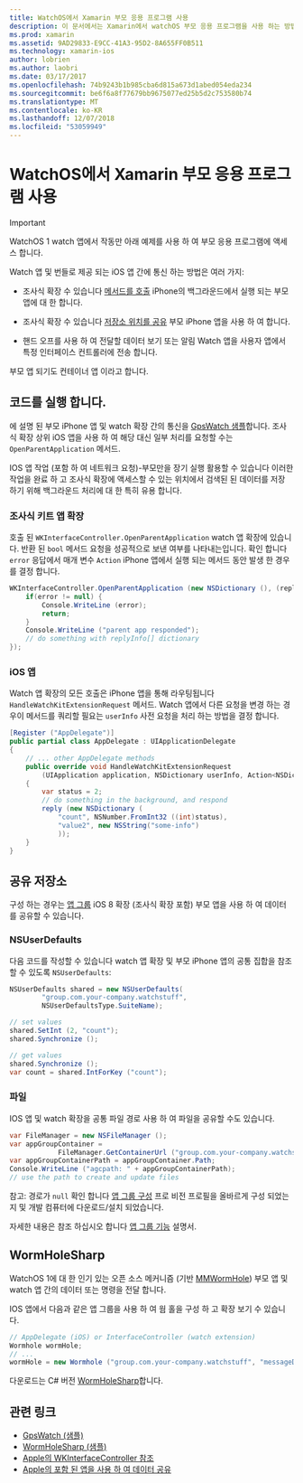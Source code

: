 ```yaml
---
title: WatchOS에서 Xamarin 부모 응용 프로그램 사용
description: 이 문서에서는 Xamarin에서 watchOS 부모 응용 프로그램을 사용 하는 방법을 설명 합니다. WatchKit 앱 확장 및 iOS 앱, 공유 저장소 등을 설명합니다.
ms.prod: xamarin
ms.assetid: 9AD29833-E9CC-41A3-95D2-8A655FF0B511
ms.technology: xamarin-ios
author: lobrien
ms.author: laobri
ms.date: 03/17/2017
ms.openlocfilehash: 74b9243b1b985cba6d815a673d1abed054eda234
ms.sourcegitcommit: be6f6a8f77679bb9675077ed25b5d2c753580b74
ms.translationtype: MT
ms.contentlocale: ko-KR
ms.lasthandoff: 12/07/2018
ms.locfileid: "53059949"
---
```

# <a name="working-with-the-watchos-parent-application-in-xamarin"></a>WatchOS에서 Xamarin 부모 응용 프로그램 사용

> [!IMPORTANT]
> WatchOS 1 watch 앱에서 작동만 아래 예제를 사용 하 여 부모 응용 프로그램에 액세스 합니다.


Watch 앱 및 번들로 제공 되는 iOS 앱 간에 통신 하는 방법은 여러 가지:

- 조사식 확장 수 있습니다 [메서드를 호출](#code) iPhone의 백그라운드에서 실행 되는 부모 앱에 대 한 합니다.

- 조사식 확장 수 있습니다 [저장소 위치를 공유](#storage) 부모 iPhone 앱을 사용 하 여 합니다.

- 핸드 오프를 사용 하 여 전달할 데이터 보기 또는 알림 Watch 앱을 사용자 앱에서 특정 인터페이스 컨트롤러에 전송 합니다.

부모 앱 되기도 컨테이너 앱 이라고 합니다.


<a name="code" />

## <a name="run-code"></a>코드를 실행 합니다.

에 설명 된 부모 iPhone 앱 및 watch 확장 간의 통신을 [GpsWatch 샘플](https://developer.xamarin.com/samples/GpsWatch)합니다.
조사식 확장 상위 iOS 앱을 사용 하 여 해당 대신 일부 처리를 요청할 수는 `OpenParentApplication` 메서드.

IOS 앱 작업 (포함 하 여 네트워크 요청)-부모만을 장기 실행 활용할 수 있습니다 이러한 작업을 완료 하 고 조사식 확장에 액세스할 수 있는 위치에서 검색된 된 데이터를 저장 하기 위해 백그라운드 처리에 대 한 특히 유용 합니다.



### <a name="watch-kit-app-extension"></a>조사식 키트 앱 확장

호출 된 `WKInterfaceController.OpenParentApplication` watch 앱 확장에 있습니다. 반환 된 `bool` 메서드 요청을 성공적으로 보낸 여부를 나타내는입니다. 확인 합니다 `error` 응답에서 매개 변수 `Action` iPhone 앱에서 실행 되는 메서드 동안 발생 한 경우를 결정 합니다.

```csharp
WKInterfaceController.OpenParentApplication (new NSDictionary (), (replyInfo, error) => {
    if(error != null) {
        Console.WriteLine (error);
        return;
    }
    Console.WriteLine ("parent app responded");
    // do something with replyInfo[] dictionary
});
```


### <a name="ios-app"></a>iOS 앱

Watch 앱 확장의 모든 호출은 iPhone 앱을 통해 라우팅됩니다 `HandleWatchKitExtensionRequest` 메서드.
Watch 앱에서 다른 요청을 변경 하는 경우이 메서드를 쿼리할 필요는 `userInfo` 사전 요청을 처리 하는 방법을 결정 합니다.


```csharp
[Register ("AppDelegate")]
public partial class AppDelegate : UIApplicationDelegate
{
    // ... other AppDelegate methods
    public override void HandleWatchKitExtensionRequest
        (UIApplication application, NSDictionary userInfo, Action<NSDictionary> reply)
    {
        var status = 2;
        // do something in the background, and respond
        reply (new NSDictionary (
            "count", NSNumber.FromInt32 ((int)status),
            "value2", new NSString("some-info")
            ));
    }
}
```


<a name="storage" />

## <a name="shared-storage"></a>공유 저장소

구성 하는 경우는 [앱 그룹](~/ios/watchos/app-fundamentals/app-groups.md) iOS 8 확장 (조사식 확장 포함) 부모 앱을 사용 하 여 데이터를 공유할 수 있습니다.

<a name="nsuserdefaults" />

### <a name="nsuserdefaults"></a>NSUserDefaults

다음 코드를 작성할 수 있습니다 watch 앱 확장 및 부모 iPhone 앱의 공통 집합을 참조할 수 있도록 `NSUserDefaults`:

```csharp
NSUserDefaults shared = new NSUserDefaults(
        "group.com.your-company.watchstuff",
        NSUserDefaultsType.SuiteName);

// set values
shared.SetInt (2, "count");
shared.Synchronize ();

// get values
shared.Synchronize ();
var count = shared.IntForKey ("count");
```

<a name="files" />

### <a name="files"></a>파일

IOS 앱 및 watch 확장을 공통 파일 경로 사용 하 여 파일을 공유할 수도 있습니다.

```csharp
var FileManager = new NSFileManager ();
var appGroupContainer =
            FileManager.GetContainerUrl ("group.com.your-company.watchstuff");
var appGroupContainerPath = appGroupContainer.Path;
Console.WriteLine ("agcpath: " + appGroupContainerPath);
// use the path to create and update files
```

참고: 경로가 `null` 확인 합니다 [앱 그룹 구성](~/ios/watchos/app-fundamentals/app-groups.md) 프로 비전 프로필을 올바르게 구성 되었는지 및 개발 컴퓨터에 다운로드/설치 되었습니다.

자세한 내용은 참조 하십시오 합니다 [앱 그룹 기능](~/ios/deploy-test/provisioning/capabilities/app-groups-capabilities.md) 설명서.

## <a name="wormholesharp"></a>WormHoleSharp

WatchOS 1에 대 한 인기 있는 오픈 소스 메커니즘 (기반 [MMWormHole](https://github.com/mutualmobile/MMWormhole)) 부모 앱 및 watch 앱 간의 데이터 또는 명령을 전달 합니다.

IOS 앱에서 다음과 같은 앱 그룹을 사용 하 여 웜 홀을 구성 하 고 확장 보기 수 있습니다.

```csharp
// AppDelegate (iOS) or InterfaceController (watch extension)
Wormhole wormHole;
// ...
wormHole = new Wormhole ("group.com.your-company.watchstuff", "messageDir");
```

다운로드는 C# 버전 [WormHoleSharp](https://github.com/Clancey/WormHoleSharp)합니다.



## <a name="related-links"></a>관련 링크

- [GpsWatch (샘플)](https://developer.xamarin.com/samples/monotouch/watchOS/WatchKitCatalog/)
- [WormHoleSharp (샘플)](https://github.com/Clancey/WormHoleSharp)
- [Apple의 WKInterfaceController 참조](https://developer.apple.com/library/prerelease/ios/documentation/WatchKit/Reference/WKInterfaceController_class/index.html#//apple_ref/occ/clm/WKInterfaceController/openParentApplication:reply:)
- [Apple의 포함 된 앱을 사용 하 여 데이터 공유](https://developer.apple.com/library/ios/documentation/General/Conceptual/ExtensibilityPG/ExtensionScenarios.html)
